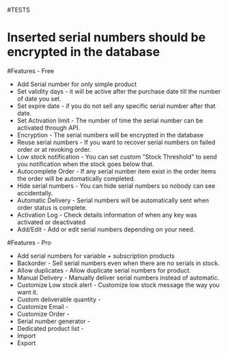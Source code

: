 #TESTS
# Inserted serial numbers should be encrypted in the database

#Features - Free
* Add Serial number for only simple product
* Set validity days - it will be active after the purchase date till the number of date you set.
* Set expire date - if you do not sell any specific serial number after that date.
* Set Activation limit - The number of time the serial number can be activated through API.
* Encryption - The serial numbers will be encrypted in the database
* Reuse serial numbers - If you want to recover serial numbers on failed order or at revoking order.
* Low stock notification - You can set custom "Stock Threshold" to send you notification when the stock goes below that.
* Autocomplete Order - If any serial number item exist in the order items the order will be automatically completed.
* Hide serial numbers - You can hide serial numbers so nobody can see accidentally. 
* Automatic Delivery - Serial numbers will be automatically sent when order status is complete.
* Activation Log - Check details information of when any key was activated or deactivated 
* Add/Edit - Add or edit serial numbers depending on your need.


#Features - Pro
* Add serial numbers for variable + subscription products
* Backorder - Sell serial numbers even when there are no serials in stock.
* Allow duplicates - Allow duplicate serial numbers for product.
* Manual Delivery - Manually deliver serial numbers instead of automatic.
* Customize Low stock alert - Customize low stock message the way you want it.
* Custom deliverable quantity -
* Customize Email - 
* Customize Order -
* Serial number generator -
* Dedicated product list - 
* Import
* Export 

